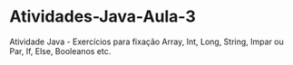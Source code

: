 # Atividades-Java-Aula-3
Atividade Java - Exercícios para fixação Array, Int, Long, String, Impar ou Par, If, Else, Booleanos etc.
